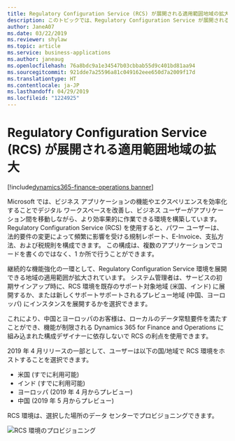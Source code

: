 ```yaml
---
title: Regulatory Configuration Service (RCS) が展開される適用範囲地域の拡大
description: このトピックでは、Regulatory Configuration Service が展開される地域の一覧を示します。
author: JaneA07
ms.date: 03/22/2019
ms.reviewer: shylaw
ms.topic: article
ms.service: business-applications
ms.author: janeaug
ms.openlocfilehash: 76a8bdc9a1e34547b03cbbab55d9c401bd81aa94
ms.sourcegitcommit: 921dde7a25596a81c049162eee650d7a2009f17d
ms.translationtype: HT
ms.contentlocale: ja-JP
ms.lasthandoff: 04/29/2019
ms.locfileid: "1224925"
---
```

# <a name="expanded-regional-coverage-for-regulatory-configuration-service-rcs-deployments"></a>Regulatory Configuration Service (RCS) が展開される適用範囲地域の拡大
[!include[dynamics365-finance-operations banner](../includes/dynamics365-finance-operations.md)]


Microsoft では、ビジネス アプリケーションの機能やエクスペリエンスを効率化することでデジタル ワークスペースを改善し、ビジネス ユーザーがアプリケーション間を移動しながら、より効率果的に作業できる環境を構築しています。Regulatory Configuration Service (RCS) を使用すると、パワー ユーザーは、法的要件の変更によって頻繁に影響を受ける規制レポート、E-Invoice、支払方法、および税規則を構成できます。 この構成は、複数のアプリケーションでコードを書くのではなく、1 か所で行うことができます。  

継続的な機能強化の一環として、Regulatory Configuration Service 環境を展開できる地域の適用範囲が拡大されています。 システム管理者は、サービスの初期サインアップ時に、RCS 環境を既存のサポート対象地域 (米国、インド) に展開するか、または新しくサポートサポートされるプレビュー地域 (中国、ヨーロッパ) にインスタンスを展開するかを選択できます。  
 
これにより、中国とヨーロッパのお客様は、ローカルのデータ常駐要件を満たすことができ、機能が制限される Dynamics 365 for Finance and Operations に組み込まれた構成デザイナーに依存しないで RCS の利点を使用できます。 

2019 年 4 月リリースの一部として、ユーザーは以下の国/地域で RCS 環境をホストすることを選択できます。 

-   米国 (すでに利用可能)
-   インド (すでに利用可能)
-   ヨーロッパ (2019 年 4 月からプレビュー)
-   中国 (2019 年 5 月からプレビュー)

RCS 環境は、選択した場所のデータ センターでプロビジョニングできます。

![RCS 環境のプロビジョニング](media/rcs-environment-provisioning-form-dec18.JPG "RCS 環境のプロビジョニング")

